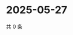 # 2025-05-27

共 0 条

<!-- BEGIN ZHIHUVIDEO -->
<!-- 最后更新时间 Tue May 27 2025 02:14:58 GMT+0800 (China Standard Time) -->

<!-- END ZHIHUVIDEO -->
